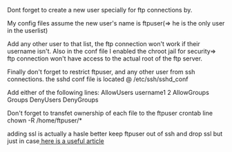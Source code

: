 Dont forget to create a new user specially for ftp connections by.

My config files assume the new user's name is ftpuser(=> he is the only user in the userlist)

Add any other user to that list, the ftp connection won't work if their username isn't. Also in the conf file I enabled the chroot jail for security=> ftp connection won't have access to the actual root of the ftp server.

Finally don't forget to restrict ftpuser, and any other user from ssh connections. the sshd conf file is located @ /etc/ssh/sshd_conf

Add either of the following lines:
AllowUsers username1 2
AllowGroups Groups
DenyUsers 
DenyGroups

Don't forget to transfet ownership of each file to the ftpuser
crontab line
chown -R /home/ftpuser/*


adding ssl is actually a hasle better keep ftpuser out of ssh and drop ssl but just in case<a href=https://www.funoracleapps.com/2020/04/how-to-use-ftps-or-ssl-with-ftp-on-linux.html> here is a useful article

